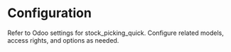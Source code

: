 # Configuration

Refer to Odoo settings for stock_picking_quick. Configure related models, access rights, and options as needed.
